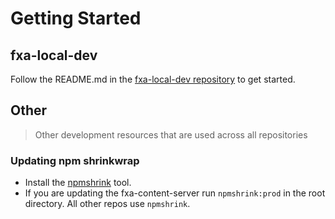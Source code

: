# Getting Started

## fxa-local-dev

Follow the README.md in the [fxa-local-dev repository](https://github.com/mozilla/fxa-local-dev)
to get started.

## Other

> Other development resources that are used across all repositories

### Updating npm shrinkwrap

* Install the [npmshrink](https://www.npmjs.com/package/npmshrink) tool.
* If you are updating the fxa-content-server run `npmshrink:prod` in the root directory.
All other repos use `npmshrink`.

